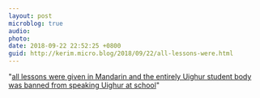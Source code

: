 ```yaml
---
layout: post
microblog: true
audio: 
photo: 
date: 2018-09-22 22:52:25 +0800
guid: http://kerim.micro.blog/2018/09/22/all-lessons-were.html
---
```

"[all lessons were given in Mandarin and the entirely Uighur student body was banned from speaking Uighur at school](https://www.japantimes.co.jp/news/2018/09/21/asia-pacific/china-seeking-subdue-muslim-uighurs-xinjiang-separates-children-families/)"
